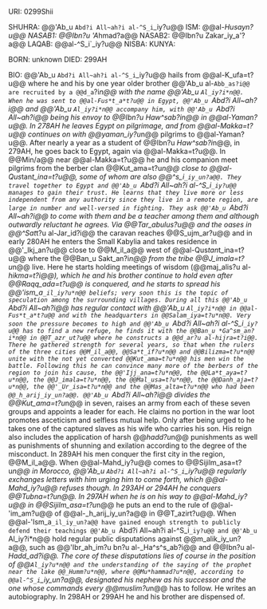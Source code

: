 URI: 0299Shii

SHUHRA: @@'Ab_u `Abd?i All~ah?i al-^S_i`_iy?u@@
ISM: @@al-*Husayn?u@@
NASAB1: @@Ibn?u 'A*hmad?a@@
NASAB2: @@Ibn?u Zakar_iy_a'?a@@
LAQAB: @@al-^S_i`_iy?u@@
NISBA: 
KUNYA: 

BORN: unknown
DIED: 299AH

BIO: @@'Ab_u `Abd?i All~ah?i al-^S_i`_iy?u@@ hails from @@al-K_ufa=t?u@@ where he and his by one year older brother @@'Ab_u al-`Abb_as?i@@ are recruited by a @@d_a`?i*n@@ with the name @@'Ab_u `Al_iy?i*n@@. When he was sent to @@al-Fus*t_a*t?u@@ in Egypt, @@'Ab_u `Abd?i All~ah?i@@ and @@'Ab_u `Al_iy?i*n@@ accompany him, with @@'Ab_u `Abd?i All~ah?i@@ being his envoy to @@Ibn?u *Haw^sab?i*n@@ in @@al-Yaman?u@@. In 278AH he leaves Egypt on pilgrimage, and from @@al-Makka=t?u@@ continues on with @@yaman_iy?u*n@@ pilgrims to @@al-Yaman?u@@. After nearly a year as a student of @@Ibn?u *Haw^sab?i*n@@, in 279AH, he goes back to Egypt, again via @@al-Makka=t?u@@. In @@Min/a@@ near @@al-Makka=t?u@@ he and his companion meet pilgrims from the berber clan @@Kut_ama=t?u*n@@ close to @@al-Qus*tan*t_ina=t?u@@, some of whom are also @@^s_i`_iy_un?a@@. They travel together to Egypt and @@'Ab_u `Abd?i All~ah?i al-^S_i`_iy?u@@ manages to gain their trust. He learns that they live more or less independent from any authority since they live in a remote region, are large in number and well-versed in fighting. They ask @@'Ab_u `Abd?i All~ah?i@@ to come with them and be a teacher among them and although outwardly reluctant he agrees. Via @@*Tar_abulus?u@@ and the oases in @@^Sa*t*t?u al-Jar_id?i@@ the caravan reaches @@S_ujm_ar?u@@ and in early 280AH he enters the Small Kabylia and takes residence in @@'_Ikj_an?u@@ close to @@M_il_a@@ west of @@al-Qus*tan*t_ina=t?u@@ where the @@Ban_u Sakt_an?i*n@@ from the tribe @@J_imala=t?u*n@@ live. Here he starts holding meetings of wisdom (@@maj_alis?u al-*hikma=t?i@@), which he and his brother continue to hold even after @@Raqq_ada=t?u@@ is conquered, and he starts to spread his @@'ism_a`_il_iy?u*n@@ beliefs; very soon this is the topic of speculation among the surrounding villages. During all this @@'Ab_u `Abd?i All~ah?i@@ has regular contact with @@'Ab_u `Al_iy?i*n@@ in @@al-Fus*t_a*t?u@@ and with the headquarters in @@Salam_iya=t?u*n@@. Very soon the pressure becomes to high and @@'Ab_u `Abd?i All~ah?i al-^S_i`_iy?u@@ has to find a new refuge, he finds it with the @@Ban_u *Ga^sm_an?i*n@@ in @@T_azr_ut?u@@ where he constructs a @@d_ar?u al-hijra=t?i@@. There he gathered strength for several years, so that when the rulers of the three cities @@M_il_a@@, @@Sa*t_if?u*n@@ and @@Bilizma=t?u*n@@ unite with the not yet converted @@Kut_ama=t?u*n@@ his men win the battle. Following this he can convince many more of the berbers of the region to join his cause, the @@'Ijj_ana=t?u*n@@, the @@La*t_aya=t?u*n@@, the @@J_imala=t?u*n@@, the @@Mal_usa=t?u*n@@, the @@Danh_aja=t?u*n@@, the @@'_Ur_isa=t?u*n@@ and the @@Mas_alta=t?u*n@@ who had been @@_h_arij_iy_un?a@@. @@'Ab_u `Abd?i All~ah?i@@ divides the @@Kut_ama=t?u*n@@ in seven, raises an army from each of these seven groups and appoints a leader for each. He claims no portion in the war loot promotes asceticism and selfless mutual help. Only after being urged to he takes one of the captured slaves as his wife who carries his son. His reign also includes the application of harsh @@*hadd?u*n@@ punishments as well as punishments of shunning and exilation according to the degree of the misconduct. In 289AH his men conquer the first city in the region, @@M_il_a@@. When @@al-Mahd_iy?u@@ comes to @@Sijilm_asa=t?u*n@@ in Morocco, @@'Ab_u `Abd?i All~ah?i al-^S_i`_iy?u@@ regularly exchanges letters with him urging him to come forth, which @@al-Mahd_iy?u@@ refuses though. In 293AH or 294AH he conquers @@*Tubna=t?u*n@@. In 297AH when he is on his way to @@al-Mahd_iy?u@@ in @@Sijilm_asa=t?u*n@@ he puts an end to the rule of @@al-'im_am?u@@ of @@al-_h_arij_iy_un?a@@ in @@T_azirt?u@@. When @@al-'Ism_a`_il_iy_un?a@@ have gained enough strength to publicly defend their teachings @@'Ab_u `Abd?i All~ah?i al-^S_i`_iy?u@@ and @@'Ab_u `Al_iy?i*n@@ hold regular public disputations against @@m_alik_iy_un?a@@, such as @@'Ibr_ah_im?u bn?u al-_Ha^s^s_ab?i@@ and @@Ibn?u al-*Hadd_ad?i@@. The core of these disputations lies of course in the position of @@`Al_iy?u*n@@ and the understanding of the saying of the prophet near the lake @@_Humm?u*n@@, where @@Mu*hammad?u*n@@, according to @@al-^S_i`_iy_un?a@@, designated his nephew as his successor and the one whose commands every @@muslim?u*n@@ has to follow. He writes an autobiography. In 298AH or 299AH he and his brother are dispensed of.
